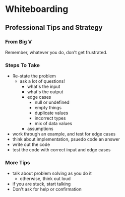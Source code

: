 # Whiteboarding
## Professional Tips and Strategy
### From Big V

Remember, whatever you do, don't get frustrated.

### Steps To Take
- Re-state the problem
  - ask a lot of questions!
    - what's the input
    - what's the output
    - edge cases
      - null or undefined
      - empty things
      - duplicate values
      - incorrect types
      - mix of data values
    - assumptions
- work through an example, and test for edge cases
- think about implementation, psuedo code an answer
- write out the code
- test the code with correct input and edge cases

### More Tips
- talk about problem solving as you do it
  - otherwise, think out loud
- if you are stuck, start talking 
- Don't ask for help or confirmation
